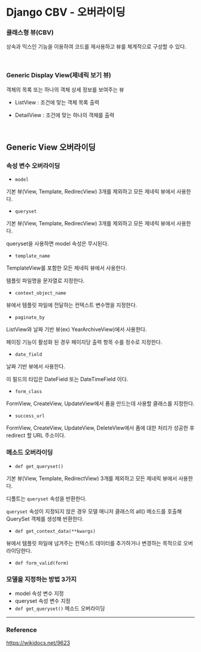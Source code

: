 # Django CBV - 오버라이딩

### 클래스형 뷰(CBV)

상속과 믹스인 기능을 이용하여 코드를 재사용하고 뷰를 체계적으로 구성할 수 있다.



<br/>

### Generic Display View(제네릭 보기 뷰)

객체의 목록 또는 하나의 객체 상세 정보를 보여주는 뷰

- ListView : 조건에 맞는 객체 목록 출력

- DetailView : 조건에 맞는 하나의 객체를 출력



<br/>

## Generic View 오버라이딩

### 속성 변수 오버라이딩

- `model`

기본 뷰(View, Template, RedirecView) 3개를 제외하고 모든 제네릭 뷰에서  사용한다.



- `queryset`

기본 뷰(View, Template, RedirecView) 3개를 제외하고 모든 제네릭 뷰에서  사용한다.

queryset을 사용하면 model 속성은 무시된다.



- `template_name`

TemplateView를 포함한 모든 제네릭 뷰에서 사용한다.

템플릿 파일명을 문자열로 지정한다.



- `context_object_name`

뷰에서 템플릿 파일에 전달하는 컨텍스트 변수명을 지정한다.



- `paginate_by`

ListView와 날짜 기반 뷰(ex) YearArchiveView)에서 사용한다.

페이징 기능이 활성화 된 경우 페이지당 출력 항목 수를 정수로 지정한다.



- `date_field`

날짜 기반 뷰에서 사용한다.

이 필드의 타입은 DateField 또는 DateTimeField 이다.



- `form_class`

FormView, CreateView, UpdateView에서 폼을 만드는데 사용할 클래스를 지정한다.



- `success_url`

FormView, CreateView, UpdateView, DeleteView에서 폼에 대한 처리가 성공한 후 redirect 할 URL 주소이다.



### 메소드 오버라이딩

- `def get_queryset()`

기본 뷰(View, Template, RedirectView) 3개를 제외하고 모든 제네릭 뷰에서 사용한다.

디폴트는 `queryset` 속성을 반환한다.

`queryset` 속성이 지정되지 않은 경우 모델 매니저 클래스의 all() 메소드를 호출해 QuerySet 객체를 생성해 반환한다.



- `def get_context_data(**kwargs)`

뷰에서 템플릿 파일에 넘겨주는 컨텍스트 데이터를 추가하거나 변경하는 목적으로 오버라이딩한다.



- `def form_valid(form)`



### 모델을 지정하는 방법 3가지

- model 속성 변수 지정
- queryset 속성 변수 지정
- `def get_queryset()` 메소드 오버라이딩









-------

### Reference

 https://wikidocs.net/9623 



